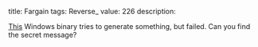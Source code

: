 title: Fargain
tags: Reverse_
value: 226
description: <p><a href="/tasks/fargain_1c857c2459e0cc4f1fc5dbf32d3bf48f69f6a14c.txz">This</a> Windows binary tries to generate something, but failed. Can you find the secret message?</p>
